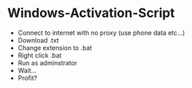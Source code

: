 # Windows-Activation-Script

- Connect to internet with no proxy (use phone data etc...)
- Download .txt
- Change extension to .bat
- Right click .bat
- Run as adminstrator
- Wait...
- Profit?
